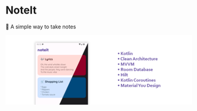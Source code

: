 # NoteIt
📝 A simple way to take notes

![alt text](https://github.com/erdemklync/NoteIt/blob/master/banner.png)
